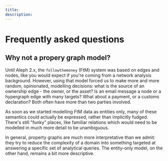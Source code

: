 ```yaml
---
title:
description:
---
```


# Frequently asked questions

## Why not a propery graph model?

Until Aleph 2.x, the `followthemoney` (FtM) system was based on edges and nodes,
like you would expect if you're coming from a network analysis background.
However, using that model forced us to make more and more random, opinionated,
modelling decisions: what is the source of an ownership edge - the owner, or the
asset? Is an email message a node or a hypergraph edge with many targets? What
about a payment, or a customs declaration? Both often have more than two
parties involved.

As soon as we started modelling FtM data as entities only, many of these semantics
could actually be expressed, rather than implicitly fudged. There's still
"funky" places, like familiar relations which would need to be modelled in much
more detail to be unambiguous.

In general, property graphs are much more interpretative than we admit: they try
to reduce the complexity of a domain into something targeted at answering a
specific set of analytical queries. The entity-only model, on the other hand,
remains a bit more descriptive.
